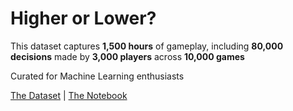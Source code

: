 # Higher or Lower?

This dataset captures **1,500 hours** of gameplay, including **80,000 decisions** made by **3,000 players** across **10,000 games**

Curated for Machine Learning enthusiasts

[The Dataset](https://www.kaggle.com/sdobson46/higher-or-lower-game) | 
[The Notebook](https://www.kaggle.com/sdobson46/interesting-observations)
